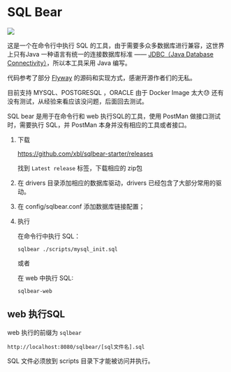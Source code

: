 # SQL Bear

![](https://github.com/xbl/sqlbear/workflows/Java%20CI/badge.svg)

这是一个在命令行中执行 SQL 的工具，由于需要多众多数据库进行兼容，这世界上只有Java 一种语言有统一的连接数据库标准 —— [JDBC（Java Database Connectivity）](https://zh.wikipedia.org/wiki/Java%E6%95%B0%E6%8D%AE%E5%BA%93%E8%BF%9E%E6%8E%A5)，所以本工具采用 Java 编写。

代码参考了部分 [Flyway](https://github.com/flyway/flyway) 的源码和实现方式，感谢开源作者们的无私。

目前支持 MYSQL、POSTGRESQL ，ORACLE 由于 Docker Image 太大😓 还有没有测试，从经验来看应该没问题，后面回去测试。



SQL bear 是用于在命令行和 web 执行SQL的工具，使用 PostMan 做接口测试时，需要执行 SQL，并 PostMan 本身并没有相应的工具或者接口。

1. 下载

   https://github.com/xbl/sqlbear-starter/releases
   
   找到 `Latest release` 标签，下载相应的 zip包


2. 在 drivers 目录添加相应的数据库驱动，drivers 已经包含了大部分常用的驱动。

3. 在 config/sqlbear.conf 添加数据库链接配置；

4. 执行

   在命令行中执行 SQL：

   ```shell
   sqlbear ./scripts/mysql_init.sql
   ```

   或者

   在 web 中执行 SQL:

   ```shell
   sqlbear-web
   ```



## web 执行SQL

web 执行的前缀为 `sqlbear`

 `http://localhost:8080/sqlbear/[sql文件名].sql`

SQL 文件必须放到 scripts 目录下才能被访问并执行。

